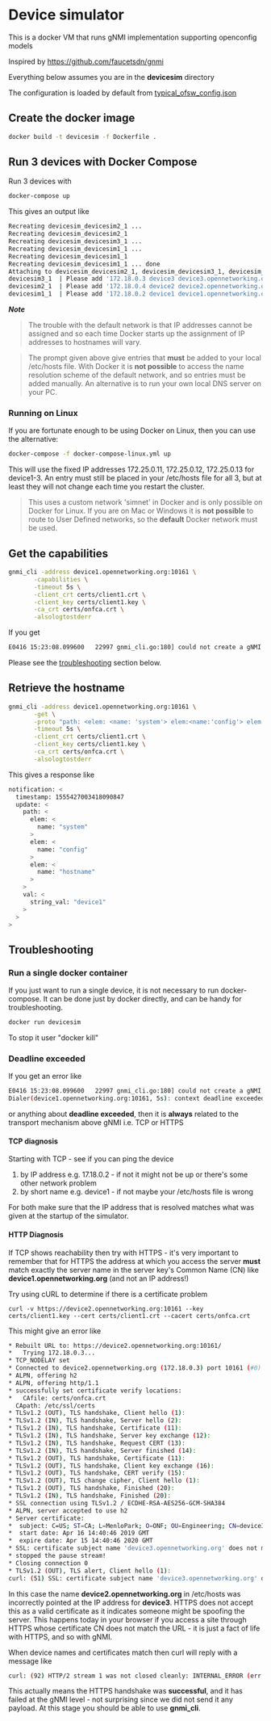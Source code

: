 # Device simulator

This is a docker VM that runs gNMI implementation supporting openconfig models

Inspired by https://github.com/faucetsdn/gnmi 

Everything below assumes you are in the __devicesim__ directory

The configuration is loaded by default from [typical_ofsw_config.json](targetconfigs/typical_ofsw_config.json)

## Create the docker image
```bash
docker build -t devicesim -f Dockerfile .
```

## Run 3 devices with Docker Compose
Run 3 devices with 
```bash
docker-compose up
```

This gives an output like
```bash
Recreating devicesim_devicesim2_1 ...
Recreating devicesim_devicesim2_1
Recreating devicesim_devicesim3_1 ...
Recreating devicesim_devicesim1_1 ...
Recreating devicesim_devicesim1_1
Recreating devicesim_devicesim1_1 ... done
Attaching to devicesim_devicesim2_1, devicesim_devicesim3_1, devicesim_devicesim1_1
devicesim3_1  | Please add '172.18.0.3 device3 device3.opennetworking.org' to /etc/hosts and access with gNMI client at device3:10161
devicesim2_1  | Please add '172.18.0.4 device2 device2.opennetworking.org' to /etc/hosts and access with gNMI client at device2:10161
devicesim1_1  | Please add '172.18.0.2 device1 device1.opennetworking.org' to /etc/hosts and access with gNMI client at device1:10161
```

___Note___
> The trouble with the default network is that IP addresses cannot be assigned and
> so each time Docker starts up the assignment of IP addresses to hostnames will vary.

> The prompt given above give entries that __must__ be added to your local /etc/hosts
> file. With Docker it is __not possible__ to access the name resolution scheme of
> the default network, and so entries must be added manually. An alternative is to
> run your own local DNS server on your PC.

### Running on Linux
If you are fortunate enough to be using Docker on Linux, then you can use the alternative:
```bash
docker-compose -f docker-compose-linux.yml up
```
This will use the fixed IP addresses 172.25.0.11, 172.25.0.12, 172.25.0.13 for
device1-3. An entry must still be placed in your /etc/hosts file for all 3, but
at least they will not change each time you restart the cluster.
> This uses a custom network 'simnet' in Docker and is only possible on Docker for Linux.
> If you are on Mac or Windows it is __not possible__ to route to User Defined networks,
> so the __default__ Docker network must be used.


## Get the capabilities
```bash
gnmi_cli -address device1.opennetworking.org:10161 \
       -capabilities \
       -timeout 5s \
       -client_crt certs/client1.crt \
       -client_key certs/client1.key \
       -ca_crt certs/onfca.crt \
       -alsologtostderr
```

If you get
```bash
E0416 15:23:08.099600   22997 gnmi_cli.go:180] could not create a gNMI client: Dialer(device1.opennetworking.org:10161, 5s): context deadline exceeded
```
Please see the [troubleshooting](#deadline-exceeded) section below.

## Retrieve the hostname
```bash
gnmi_cli -address device1.opennetworking.org:10161 \
       -get \
       -proto "path: <elem: <name: 'system'> elem:<name:'config'> elem: <name: 'hostname'>>" \
       -timeout 5s \
       -client_crt certs/client1.crt \
       -client_key certs/client1.key \
       -ca_crt certs/onfca.crt \
       -alsologtostderr
```

This gives a response like
```bash
notification: <
  timestamp: 1555427003418090847
  update: <
    path: <
      elem: <
        name: "system"
      >
      elem: <
        name: "config"
      >
      elem: <
        name: "hostname"
      >
    >
    val: <
      string_val: "device1"
    >
  >
>
```

## Troubleshooting
### Run a single docker container
If you just want to run a single device, it is not necessary to run docker-compose.
It can be done just by docker directly, and can be handy for troubleshooting.
```bash
docker run devicesim
```
To stop it user "docker kill"


### Deadline exceeded
If you get an error like
```bash
E0416 15:23:08.099600   22997 gnmi_cli.go:180] could not create a gNMI client:
Dialer(device1.opennetworking.org:10161, 5s): context deadline exceeded
```

or anything about __deadline exceeded__, then it is **always** related to the
transport mechanism above gNMI i.e. TCP or HTTPS

#### TCP diagnosis
Starting with TCP - see if you can ping the device
1. by IP address e.g. 17.18.0.2 - if not it might not be up or there's some
   other network problem
2. by short name e.g. device1 - if not maybe your /etc/hosts file is wrong

For both make sure that the IP address that is resolved matches what was given
at the startup of the simulator.

#### HTTP Diagnosis
If TCP shows reachability then try with HTTPS - it's very important to remember
that for HTTPS the address at which you access the server **must** match exactly
the server name in the server key's Common Name (CN) like
__device1.opennetworking.org__ (and not an IP address!)

Try using cURL to determine if there is a certificate problem
```
curl -v https://device2.opennetworking.org:10161 --key certs/client1.key --cert certs/client1.crt --cacert certs/onfca.crt
```
This might give an error like
```bash
* Rebuilt URL to: https://device2.opennetworking.org:10161/
*   Trying 172.18.0.3...
* TCP_NODELAY set
* Connected to device2.opennetworking.org (172.18.0.3) port 10161 (#0)
* ALPN, offering h2
* ALPN, offering http/1.1
* successfully set certificate verify locations:
*   CAfile: certs/onfca.crt
  CApath: /etc/ssl/certs
* TLSv1.2 (OUT), TLS handshake, Client hello (1):
* TLSv1.2 (IN), TLS handshake, Server hello (2):
* TLSv1.2 (IN), TLS handshake, Certificate (11):
* TLSv1.2 (IN), TLS handshake, Server key exchange (12):
* TLSv1.2 (IN), TLS handshake, Request CERT (13):
* TLSv1.2 (IN), TLS handshake, Server finished (14):
* TLSv1.2 (OUT), TLS handshake, Certificate (11):
* TLSv1.2 (OUT), TLS handshake, Client key exchange (16):
* TLSv1.2 (OUT), TLS handshake, CERT verify (15):
* TLSv1.2 (OUT), TLS change cipher, Client hello (1):
* TLSv1.2 (OUT), TLS handshake, Finished (20):
* TLSv1.2 (IN), TLS handshake, Finished (20):
* SSL connection using TLSv1.2 / ECDHE-RSA-AES256-GCM-SHA384
* ALPN, server accepted to use h2
* Server certificate:
*  subject: C=US; ST=CA; L=MenloPark; O=ONF; OU=Engineering; CN=device3.opennetworking.org
*  start date: Apr 16 14:40:46 2019 GMT
*  expire date: Apr 15 14:40:46 2020 GMT
* SSL: certificate subject name 'device3.opennetworking.org' does not match target host name 'device2.opennetworking.org'
* stopped the pause stream!
* Closing connection 0
* TLSv1.2 (OUT), TLS alert, Client hello (1):
curl: (51) SSL: certificate subject name 'device3.opennetworking.org' does not match target host name 'device2.opennetworking.org'
```

In this case the name __device2.opennetworking.org__ in /etc/hosts was incorrectly
pointed at the IP address for __device3__. HTTPS does not accept this as a valid
certificate as it indicates someone might be spoofing the server. This happens
today in your browser if you access a site through HTTPS whose certificate CN does
not match the URL - it is just a fact of life with HTTPS, and so with gNMI.

When device names and certificates match then curl will reply with a message like
```bash
curl: (92) HTTP/2 stream 1 was not closed cleanly: INTERNAL_ERROR (err 2)
```

This actually means the HTTPS handshake was __successful__, and it has failed at the
gNMI level - not surprising since we did not send it any payload. At this stage
you should be able to use **gnmi_cli**.


